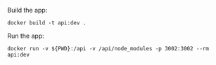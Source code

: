 Build the app:

`docker build -t api:dev .`

Run the app: 

`docker run -v ${PWD}:/api -v /api/node_modules -p 3002:3002 --rm api:dev`
